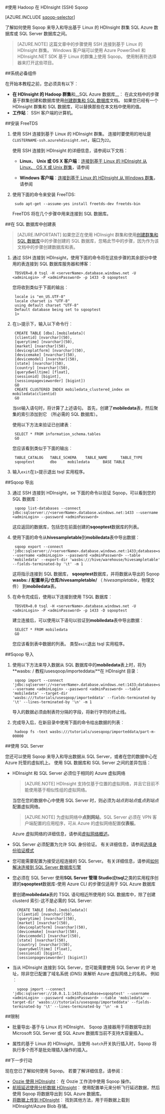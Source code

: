 <properties
    pageTitle="在基于 Linux 的 HDInsight 中使用 Hadoop Sqoop |Microsoft Azure"
    description="了解如何运行 Sqoop 的导入和导出 SQL Azure 数据库 HDInsight 群集上基于 Linux 的 Hadoop 之间。"
    editor="cgronlun"
    manager="jhubbard"
    services="hdinsight"
    documentationCenter=""
    authors="Blackmist"
    tags="azure-portal"/>

<tags
    ms.service="hdinsight"
    ms.workload="big-data"
    ms.tgt_pltfrm="na"
    ms.devlang="na"
    ms.topic="article"
    ms.date="10/03/2016"
    ms.author="larryfr"/>

#<a name="use-sqoop-with-hadoop-in-hdinsight-ssh"></a>使用 Hadoop 在 HDInsight (SSH) Sqoop

[AZURE.INCLUDE [sqoop-selector](../../includes/hdinsight-selector-use-sqoop.md)]

了解如何使用 Sqoop 来导入和导出基于 Linux 的 HDInsight 群集 SQL Azure 数据库或 SQL Server 数据库之间。

> [AZURE.NOTE] 这篇文章中的步骤使用 SSH 连接到基于 Linux 的 HDInsight 群集。 Windows 客户端可以使用 Azure PowerShell 和 HDInsight.NET SDK 基于 Linux 的群集上使用 Sqoop。 使用制表符选择器来打开这些项目。

##<a name="prerequisites"></a>系统必备组件

在开始本教程之前，您必须具有以下︰

- **在 HDInsight 的 Hadoop 群集**和__SQL Azure 数据库__︰ 在此文档中的步骤基于群集创建和数据库使用[创建群集和 SQL 数据库](hdinsight-use-sqoop.md#create-cluster-and-sql-database)文档。 如果您已经有一个 HDInsight 群集和 SQL 数据库，可以替换那些在本文档中使用的值。
- **工作站**︰ SSH 客户端的计算机。

##<a name="install-freetds"></a>安装 FreeTDS

1. 使用 SSH 连接到基于 Linux 的 HDInsight 群集。 连接时要使用的地址是`CLUSTERNAME-ssh.azurehdinsight.net`，端口为`22`。

    使用 SSH 连接到 HDInsight 的详细信息，请参阅以下文档︰

    * **Linux、 Unix 或 OS X 客户端**︰[连接到基于 Linux 的 HDInsight 从 Linux、 OS X 或 Unix 群集](hdinsight-hadoop-linux-use-ssh-unix.md#connect-to-a-linux-based-hdinsight-cluster)，请参阅

    * **Windows 客户端**︰[连接到基于 Linux 的 HDInsight 从 Windows 群集](hdinsight-hadoop-linux-use-ssh-windows.md#connect-to-a-linux-based-hdinsight-cluster)，请参阅

3. 使用下面的命令来安装 FreeTDS:

        sudo apt-get --assume-yes install freetds-dev freetds-bin

    FreeTDS 将在几个步骤中用来连接到 SQL 数据库。

##<a name="create-the-table-in-sql-database"></a>在 SQL 数据库中创建表

> [AZURE.IMPORTANT] 如果您正在使用 HDInsight 群集和使用[创建群集和 SQL 数据库](hdinsight-use-sqoop.md)中的步骤创建的 SQL 数据库，忽略此节中的步骤，因为作为该文档中的步骤创建数据库和表。

1. 通过 SSH 连接到 HDInsight，使用下面的命令将在这些步骤的其余部分中使用的表连接到 SQL 数据库服务器和博客︰

        TDSVER=8.0 tsql -H <serverName>.database.windows.net -U <adminLogin> -P <adminPassword> -p 1433 -D sqooptest

    您将收到类似于下面的输出︰

        locale is "en_US.UTF-8"
        locale charset is "UTF-8"
        using default charset "UTF-8"
        Default database being set to sqooptest
        1>

5. 在`1>`提示下，输入以下命令行︰

        CREATE TABLE [dbo].[mobiledata](
        [clientid] [nvarchar](50),
        [querytime] [nvarchar](50),
        [market] [nvarchar](50),
        [deviceplatform] [nvarchar](50),
        [devicemake] [nvarchar](50),
        [devicemodel] [nvarchar](50),
        [state] [nvarchar](50),
        [country] [nvarchar](50),
        [querydwelltime] [float],
        [sessionid] [bigint],
        [sessionpagevieworder] [bigint])
        GO
        CREATE CLUSTERED INDEX mobiledata_clustered_index on mobiledata(clientid)
        GO

    当`GO`输入语句时，将计算了上述语句。 首先，创建了**mobiledata**表，然后聚集的索引添加到它 （所必需的 SQL 数据库）。

    使用以下方法来验证已创建表︰

        SELECT * FROM information_schema.tables
        GO

    您应该看到类似于下面的输出︰

        TABLE_CATALOG   TABLE_SCHEMA    TABLE_NAME      TABLE_TYPE
        sqooptest       dbo     mobiledata      BASE TABLE

8. 输入`exit`在`1>`提示退出 tsql 实用程序。

##<a name="sqoop-export"></a>Sqoop 导出

3. 通过 SSH 连接到 HDInsight，se 下面的命令以验证 Sqoop，可以看到您的 SQL 数据库︰

        sqoop list-databases --connect jdbc:sqlserver://<serverName>.database.windows.net:1433 --username <adminLogin> --password <adminPassword>

    这应返回的数据库，包括您在前面创建的**sqooptest**数据库的列表。

4. 使用下面的命令从**hivesampletable**到**mobiledata**表中导出数据︰

        sqoop export --connect 'jdbc:sqlserver://<serverName>.database.windows.net:1433;database=sqooptest' --username <adminLogin> --password <adminPassword> --table 'mobiledata' --export-dir 'wasbs:///hive/warehouse/hivesampletable' --fields-terminated-by '\t' -m 1

    这将指示连接到 SQL 数据库， **sqooptest**数据库，并将数据从导出的 Sqoop **wasbs: / 配置单元/仓库/hivesampletable/** （ *hivesampletable*，物理文件） 到**mobiledata**表。

5. 在命令完成后，使用以下连接到使用 TSQL 数据库︰

        TDSVER=8.0 tsql -H <serverName>.database.windows.net -U <adminLogin> -P <adminPassword> -p 1433 -D sqooptest

    建立连接后，可以使用以下语句以验证到**mobiledata**表中导出数据︰

        SELECT * FROM mobiledata
        GO

    您应该看到表中数据的列表。 类型`exit`退出 tsql 实用程序。

##<a name="sqoop-import"></a>Sqoop 导入

1. 使用以下方法来导入数据从 SQL 数据库中的**mobiledata**表上时，将为**wasbs: / 教程/usesqoop/importeddata/**在 HDInsight 目录︰

        sqoop import --connect 'jdbc:sqlserver://<serverName>.database.windows.net:1433;database=sqooptest' --username <adminLogin> --password <adminPassword> --table 'mobiledata' --target-dir 'wasbs:///tutorials/usesqoop/importeddata' --fields-terminated-by '\t' --lines-terminated-by '\n' -m 1

    导入的数据必须由制表符分隔的字段，将新行字符的终止线。

2. 完成导入后，在新目录中使用下面的命令给出数据的列表︰

        hadoop fs -text wasbs:///tutorials/usesqoop/importeddata/part-m-00000

##<a name="using-sql-server"></a>使用 SQL Server

您还可以使用 Sqoop 来导入和导出数据从 SQL Server，或者在您的数据中心在 Azure 托管的虚拟机上。 使用 SQL 数据库和 SQL Server 之间的差异包括︰

* HDInsight 和 SQL Server 必须位于相同的 Azure 虚拟网络

    > [AZURE.NOTE] HDInsight 支持仅基于位置的虚拟网络，并且它目前不能使用基于相似性组的虚拟网络。

    当您在您的数据中心中使用 SQL Server 时，则必须为*站点到站点*或*点到站点*配置虚拟网络。

    > [AZURE.NOTE] 为虚拟网络中**点到网站**，SQL Server 必须在 VPN 客户端配置的应用程序，可从 Azure 的虚拟网络配置**仪表板**。

    Azure 虚拟网络的详细信息，请参阅[虚拟网络概述](../virtual-network/virtual-networks-overview.md)。

* SQL Server 必须配置为允许 SQL 身份验证。 有关详细信息，请参阅[选择身份验证模式](https://msdn.microsoft.com/ms144284.aspx)

* 您可能需要配置为接受远程连接的 SQL Server。 有关详细信息，请参阅[如何解决连接到 SQL Server 数据库引擎](http://social.technet.microsoft.com/wiki/contents/articles/2102.how-to-troubleshoot-connecting-to-the-sql-server-database-engine.aspx)

* 您必须在 SQL Server 使用**SQL Server 管理 Studio**或**tsql**之类的实用程序创建的**sqooptest**数据库-使用 Azure CLI 的步骤仅适用于 SQL Azure 数据库

    要创建**mobiledata**表的 TSQL 语句相近所使用的 SQL 数据库中，除了创建 clusterd 索引-这不是必需的 SQL Server:

        CREATE TABLE [dbo].[mobiledata](
        [clientid] [nvarchar](50),
        [querytime] [nvarchar](50),
        [market] [nvarchar](50),
        [deviceplatform] [nvarchar](50),
        [devicemake] [nvarchar](50),
        [devicemodel] [nvarchar](50),
        [state] [nvarchar](50),
        [country] [nvarchar](50),
        [querydwelltime] [float],
        [sessionid] [bigint],
        [sessionpagevieworder] [bigint])

* 当从 HDInsight 连接到 SQL Server，您可能需要使用 SQL Server 的 IP 地址，除非您已配置了域名系统 (DNS) 来解析 Azure 虚拟网络上的名称。 例如︰

        sqoop import --connect 'jdbc:sqlserver://10.0.1.1:1433;database=sqooptest' --username <adminLogin> --password <adminPassword> --table 'mobiledata' --target-dir 'wasbs:///tutorials/usesqoop/importeddata' --fields-terminated-by '\t' --lines-terminated-by '\n' -m 1

##<a name="limitations"></a>限制

* 批量导出-基于与 Linux 的 HDInsight、 Sqoop 连接器用于将数据导出到 Microsoft SQL Server 或 SQL Azure 数据库当前不支持大容量插入。

* 属性的基于 Linux 的 HDInsight，当使用`-batch`开关执行插入时，Sqoop 将执行多个而不是批处理插入操作的插入。

##<a name="next-steps"></a>下一步行动

现在您已了解如何使用 Sqoop。 若要了解详细信息，请参阅︰

- [Oozie 使用 HDInsight][hdinsight-use-oozie]︰ 在 Oozie 工作流中使用 Sqoop 操作。
- [航班延迟使用分析数据 HDInsight][hdinsight-analyze-flight-data]︰ 使用配置单元来分析飞行延迟数据，然后使用 Sqoop 将数据导出到 SQL Azure 数据库。
- [将数据上传到 HDInsight][hdinsight-upload-data]︰ 找到其他方法，用于将数据上载到 HDInsight/Azure Blob 存储。



[hdinsight-versions]:  hdinsight-component-versioning.md
[hdinsight-provision]: hdinsight-provision-clusters.md
[hdinsight-get-started]: hdinsight-hadoop-linux-tutorial-get-started.md
[hdinsight-storage]: ../hdinsight-hadoop-use-blob-storage.md
[hdinsight-analyze-flight-data]: hdinsight-analyze-flight-delay-data.md
[hdinsight-use-oozie]: hdinsight-use-oozie.md
[hdinsight-upload-data]: hdinsight-upload-data.md
[hdinsight-submit-jobs]: hdinsight-submit-hadoop-jobs-programmatically.md

[sqldatabase-get-started]: ../sql-database-get-started.md
[sqldatabase-create-configue]: ../sql-database-create-configure.md

[powershell-start]: http://technet.microsoft.com/library/hh847889.aspx
[powershell-install]: powershell-install-configure.md
[powershell-script]: http://technet.microsoft.com/library/ee176949.aspx

[sqoop-user-guide-1.4.4]: https://sqoop.apache.org/docs/1.4.4/SqoopUserGuide.html
